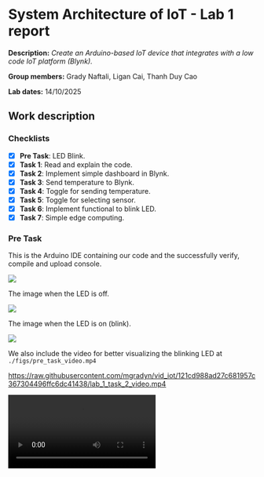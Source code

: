 # System Architecture of IoT - Lab 1 report

**Description:** _Create an Arduino-based IoT device that integrates with a low code
IoT platform (Blynk)._

**Group members:** Grady Naftali, Ligan Cai, Thanh Duy Cao

**Lab dates:** 14/10/2025

## Work description

### Checklists
- [x] **Pre Task**: LED Blink.
- [x] **Task 1**: Read and explain the code.  
- [x] **Task 2**: Implement simple dashboard in Blynk. 
- [x] **Task 3**: Send temperature to Blynk.
- [x] **Task 4**: Toggle for sending temperature.
- [x] **Task 5**: Toggle for selecting sensor.
- [x] **Task 6**: Implement functional to blink LED.
- [x] **Task 7**: Simple edge computing.

### Pre Task

This is the Arduino IDE containing our code and the successfully verify, compile and upload console.

![](./figs/pre_task_console.jpeg)

The image when the LED is off.

![](./figs/pre_task_led_off.jpeg)

The image when the LED is on (blink).

![](./figs/pre_task_led_on.jpeg)



We also include the video for better visualizing the blinking LED at `./figs/pre_task_video.mp4`

https://raw.githubusercontent.com/mgradyn/vid_iot/121cd988ad27c681957c367304496ffc6dc41438/lab_1_task_2_video.mp4

<video src="https://raw.githubusercontent.com/mgradyn/vid_iot/121cd988ad27c681957c367304496ffc6dc41438/lab_1_task_2_video.mp4" controls></video>
